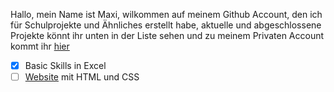 Hallo, mein Name ist Maxi, wilkommen auf meinem Github Account, den ich für Schulprojekte und Ähnliches erstellt habe, aktuelle und abgeschlossene Projekte könnt ihr unten in der Liste sehen und zu meinem Privaten Account kommt ihr [hier](https://github.com/maxiamzocken)

- [x] Basic Skills in Excel 
- [ ] [Website](https://maxiiischool.github.io/) mit HTML und CSS
